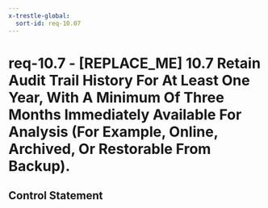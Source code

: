 ```yaml
---
x-trestle-global:
  sort-id: req-10.07
---
```


# req-10.7 - \[REPLACE_ME\] 10.7 Retain Audit Trail History For At Least One Year, With A Minimum Of Three Months Immediately Available For Analysis (For Example, Online, Archived, Or Restorable From Backup).

## Control Statement
